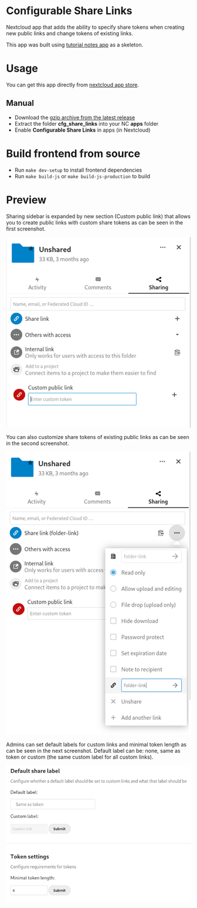 # Configurable Share Links

Nextcloud app that adds the ability to specify share tokens when creating new public links and change tokens of existing links.

This app was built using [tutorial notes app](https://github.com/nextcloud/app-tutorial) as a skeleton.

# Usage

You can get this app directly from [nextcloud app store](https://apps.nextcloud.com/apps/cfg_share_links).

## Manual

- Download the [gzip archive from the latest release](https://github.com/jimmyl0l3c/cfg_share_links/releases/latest/download/cfg_share_links.tar.gz)
- Extract the folder **cfg_share_links** into your NC **apps** folder
- Enable **Configurable Share Links** in apps (in Nextcloud)

# Build frontend from source

- Run `make dev-setup` to install frontend dependencies
- Run `make build-js` or `make build-js-production` to build

# Preview

Sharing sidebar is expanded by new section (Custom public link) that allows you to create public links with custom share tokens as can be seen in the first screenshot.

![Sidebar preview](screens/nc02.png "Sidebar preview")

You can also customize share tokens of existing public links as can be seen in the second screenshot.

![Sidebar preview](screens/nc03.png "Sidebar preview")

Admins can set default labels for custom links and minimal token length as can be seen in the next screenshot.
Default label can be: none, same as token or custom (the same custom label for all custom links).

![Sidebar preview](screens/nc01.png "Sidebar preview")